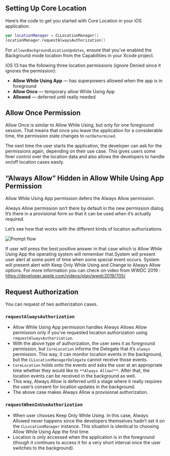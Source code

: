 ## Setting Up Core Location

Here’s the code to get you started with Core Location in your iOS application:
```swift
var locationManager = CLLocationManager()  
locationManager.requestAlwaysAuthorization()
```
For  `allowsBackgroundLocationUpdates`, ensure that you’ve enabled the Background mode location from the Capabilities in your Xcode project.

iOS 13 has the following three location permissions (ignore Denied since it ignores the permission):

-   **Allow While Using App**  — has superpowers allowed when the app is in foreground
-   **Allow Once**  — temporary allow While Using App
-   **Allowed**  — deferred until really needed


## Allow Once Permission

Allow Once is similar to Allow While Using, but only for one foreground session. That means that once you leave the application for a considerable time, the permission state changes to  `notDetermined`.

The next time the user starts the application, the developer can ask for the permissions again, depending on their use case. This gives users some finer control over the location data and also allows the developers to handle on/off location cases easily.

## “Always Allow” Hidden in Allow While Using App Permission

Allow While Using App permission defers the Always Allow permission.

Always Allow permission isn’t there by default in the new permission dialog. It’s there in a provisional form so that it can be used when it’s actually required.

Let’s see how that works with the different kinds of location authorizations.

![Prompt flow](https://raw.githubusercontent.com/woosmap/woosmap-geofencing-ios-sdk/master/assets/location-prompt-flow-ios-13.png)

If user will press the best positive answer in that case which is Allow While Using App the operating system will remember that.System will present user alert at some point of time when some special event occurs. System will present alert with Keep Only While Using and Change to Always Allow options. For more information you can check on video from WWDC 2019 : https://developer.apple.com/videos/play/wwdc2019/705/

## Request Authorization

You can request of two authorization cases.

### `requestAlwaysAuthorization`

-   Allow While Using App permission handles Always Allows Allow permission only if you've requested location authorization using  `requestAlwaysAuthorisation`.
-   With the above type of authorization, the user sees it as foreground permission, but  `CoreLocation`  informs the Delegate that it’s  `always`  permission. This way, it can monitor location events in the background, but the  `CLLocationManagerDelegate`  cannot receive those events.
-   `CoreLocation`  holds onto the events and asks the user at an appropriate time whether they would like to  `**Always Allow?**`. After that, the location events can be received in the background as well.
-   This way, Always Allow is deferred until a stage where it really requires the user’s consent for location updates in the background.
-   The above case makes Always Allow a provisional authorization.

### `requestWhenInUseAuthorization`

-   When user chooses Keep Only While Using. In this case, Always Allowed never happens since the developers themselves hadn’t set it on the  `CLLocationManager`  instance. This situation is identical to choosing Allow While Using App the first time.
-   Location is only accessed when the application is in the foreground (though it continues to access it for a very short interval once the user switches to the background).
